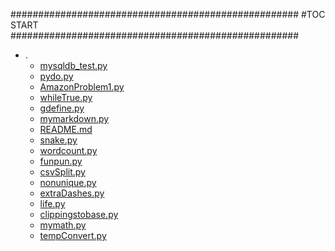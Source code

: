 



####################################################
#TOC START
####################################################
* .
    * [mysqldb_test.py](.\mysqldb_test.py)
    * [pydo.py](.\pydo.py)
    * [AmazonProblem1.py](.\AmazonProblem1.py)
    * [whileTrue.py](.\whileTrue.py)
    * [gdefine.py](.\gdefine.py)
    * [mymarkdown.py](.\mymarkdown.py)
    * [README.md](.\README.md)
    * [snake.py](.\snake.py)
    * [wordcount.py](.\wordcount.py)
    * [funpun.py](.\funpun.py)
    * [csvSplit.py](.\csvSplit.py)
    * [nonunique.py](.\nonunique.py)
    * [extraDashes.py](.\extraDashes.py)
    * [life.py](.\life.py)
    * [clippingstobase.py](.\clippingstobase.py)
    * [mymath.py](.\mymath.py)
    * [tempConvert.py](.\tempConvert.py)

